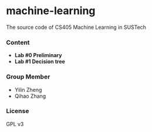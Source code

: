 # machine-learning

The source code of CS405 Machine Learning in SUSTech



### Content

- **Lab #0 Preliminary**
- **Lab #1 Decision tree**



### Group Member

- Yilin Zheng
- Qihao Zhang



### License

GPL v3

